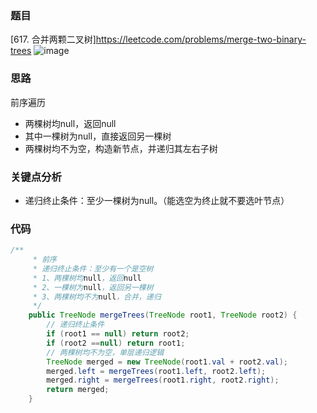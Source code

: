 ### 题目
[617. 合并两颗二叉树]https://leetcode.com/problems/merge-two-binary-trees
![image](https://github.com/zhangbotong/LeetCode/assets/7106986/9f160c52-273c-452b-995f-4c27a30c0014)

### 思路

前序遍历

* 两棵树均null，返回null
* 其中一棵树为null，直接返回另一棵树
* 两棵树均不为空，构造新节点，并递归其左右子树

### 关键点分析

* 递归终止条件：至少一棵树为null。（能选空为终止就不要选叶节点）

### 代码
```java
/**
     * 前序
     * 递归终止条件：至少有一个是空树
     * 1、两棵树均null，返回null
     * 2、一棵树为null，返回另一棵树
     * 3、两棵树均不为null，合并，递归
     */
    public TreeNode mergeTrees(TreeNode root1, TreeNode root2) {
        // 递归终止条件
        if (root1 == null) return root2;
        if (root2 ==null) return root1;
        // 两棵树均不为空，单层递归逻辑
        TreeNode merged = new TreeNode(root1.val + root2.val);
        merged.left = mergeTrees(root1.left, root2.left);
        merged.right = mergeTrees(root1.right, root2.right);
        return merged;
    }
```
